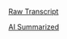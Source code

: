 [Raw Transcript](https://github.com/MCBasterSheet/MCBasterSheet/blob/main/MCB150/pages/Lectures/Raw-Transcripts/Raw%20Transcript%204-26-2024.md)

[AI Summarized](https://github.com/MCBasterSheet/MCBasterSheet/blob/main/MCB150/pages/Lectures/AI-Summaries/AI%20Summarized%204-26-2024.md)
